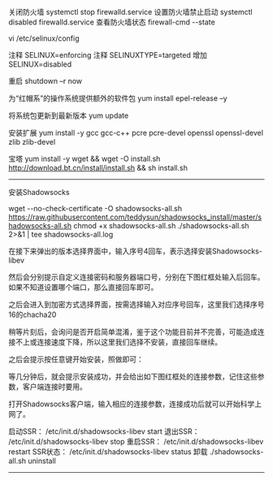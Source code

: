 关闭防火墙
systemctl stop firewalld.service
设置防火墙禁止启动
systemctl disabled firewalld.service
查看防火墙状态
firewall-cmd --state

vi /etc/selinux/config

注释  SELINUX=enforcing
注释  SELINUXTYPE=targeted
增加  SELINUX=disabled

重启
shutdown –r now


为“红帽系”的操作系统提供额外的软件包
yum install epel-release –y

将系统包更新到最新版本
yum update

安装扩展
yum install -y gcc gcc-c++ pcre pcre-devel openssl openssl-devel zlib zlib-devel

宝塔
yum install -y wget && wget -O install.sh http://download.bt.cn/install/install.sh && sh install.sh


---------------------------------------------------------------------------------------------------
安装Shadowsocks

wget --no-check-certificate -O shadowsocks-all.sh https://raw.githubusercontent.com/teddysun/shadowsocks_install/master/shadowsocks-all.sh
chmod +x shadowsocks-all.sh
./shadowsocks-all.sh 2>&1 | tee shadowsocks-all.log

在接下来弹出的版本选择界面中，输入序号4回车，表示选择安装Shadowsocks-libev

然后会分别提示自定义连接密码和服务器端口号，分别在下图红框处输入后回车。如果不知道设置哪个端口，那么直接回车即可。

之后会进入到加密方式选择界面，按需选择输入对应序号回车，这里我们选择序号16的chacha20

稍等片刻后，会询问是否开启简单混淆，鉴于这个功能目前并不完善，可能造成连接不上或连接速度下降，所以这里我们选择不安装，直接回车继续。

之后会提示按任意键开始安装，照做即可：

等几分钟后，就会提示安装成功，并会给出如下图红框处的连接参数，记住这些参数，客户端连接时要用。

打开Shadowsocks客户端，输入相应的连接参数，连接成功后就可以开始科学上网了。

启动SSR：
/etc/init.d/shadowsocks-libev  start
退出SSR：
/etc/init.d/shadowsocks-libev  stop
重启SSR：
/etc/init.d/shadowsocks-libev  restart
SSR状态：
/etc/init.d/shadowsocks-libev  status
卸载
./shadowsocks-all.sh uninstall

---------------------------------------------------------------------------------------------------

